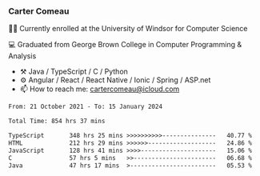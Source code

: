 ### Carter Comeau

🙋‍♂️ Currently enrolled at the University of Windsor for Computer Science

💻 Graduated from George Brown College in Computer Programming & Analysis

- ⚒️ Java / TypeScript / C / Python
- ⚙️ Angular / React / React Native / Ionic / Spring / ASP.net
- 📫 How to reach me: cartercomeau@icloud.com

<!--START_SECTION:waka-->

```txt
From: 21 October 2021 - To: 15 January 2024

Total Time: 854 hrs 37 mins

TypeScript       348 hrs 25 mins >>>>>>>>>>---------------   40.77 %
HTML             212 hrs 29 mins >>>>>>-------------------   24.86 %
JavaScript       128 hrs 41 mins >>>>---------------------   15.06 %
C                57 hrs 5 mins   >>-----------------------   06.68 %
Java             47 hrs 17 mins  >------------------------   05.53 %
```

<!--END_SECTION:waka-->

